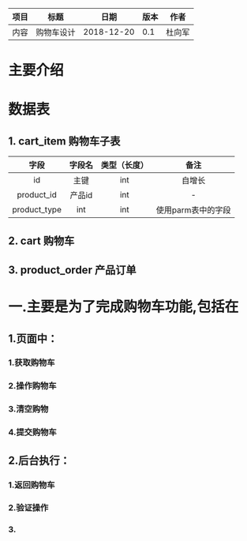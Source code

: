 | 项目   | 标题 |日期 |版本 |作者 |
| ----|:-------:| :----:|----|:---:|
| 内容   |购物车设计|2018-12-20|0.1 |杜向军|

主要介绍
===============
# 数据表
## 1. cart_item 购物车子表
|字段|字段名|类型（长度）|备注|
|:---:|:---:|:---:|:---:|
|id|主键|int|自增长|
|product_id|产品id|int|-|
|product_type|int|int|使用parm表中的字段|
## 2. cart 购物车
## 3. product_order 产品订单
# 一.主要是为了完成购物车功能,包括在 
## 1.页面中：
### 1.获取购物车  
### 2.操作购物车
### 3.清空购物  
### 4.提交购物车
## 2.后台执行：
### 1.返回购物车
### 2.验证操作
### 3.
